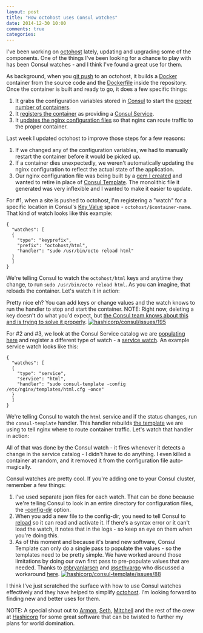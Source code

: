 ```yaml
---
layout: post
title: "How octohost uses Consul watches"
date: 2014-12-30 10:00
comments: true
categories:
---
```


I've been working on [octohost](https://www.octohost.io) lately, updating and upgrading some of the components. One of the things I've been looking for a chance to play with has been Consul watches - and I think I've found a great use for them.

As background, when you [git push](https://www.octohost.io/theory-of-operation.html) to an octohost, it builds a [Docker](https://www.docker.com/) container from the source code and the [Dockerfile](https://docs.docker.com/reference/builder/) inside the repository. Once the container is built and ready to go, it does a few specific things:

1. It grabs the configuration variables stored in [Consul](https://www.consul.io/) to start the [proper number of containers](https://github.com/octohost/octohost/blob/30d3b9e08ef0fa95ed8f90974c9b1b1ef18b8e07/bin/receiver.sh#L134-L142).
2. It [registers the container](https://github.com/octohost/octohost/blob/30d3b9e08ef0fa95ed8f90974c9b1b1ef18b8e07/bin/octo#L373-L406) as providing a [Consul Service](http://www.consul.io/docs/agent/services.html).
3. It [updates the nginx configuration files](https://github.com/octohost/octohost/blob/c5a9e300a761fd9eda4be27c0bf3b2e578a269e1/bin/octo#L467-L469) so that nginx can route traffic to the proper container.

Last week I updated octohost to improve those steps for a few reasons:

1. If we changed any of the configuration variables, we had to manually restart the container before it would be picked up.
2. If a container dies unexpectedly, we weren't automatically updating the nginx configuration to reflect the actual state of the application.
3. Our nginx configuration file was being built by a [gem I created](https://github.com/octohost/octoconfig) and wanted to retire in place of [Consul Template](https://github.com/hashicorp/consul-template). The monolithic file it generated was very inflexible and I wanted to make it easier to update.

For #1, when a site is pushed to octohost, I'm registering a "watch" for a specific location in Consul's [Key Value](https://www.consul.io/docs/agent/http.html#kv) space - `octohost/$container-name`. That kind of watch looks like this example:

```
{
  "watches": [
  {
    "type": "keyprefix",
    "prefix": "octohost/html",
    "handler": "sudo /usr/bin/octo reload html"
  }
  ]
}
```

We're telling Consul to watch the `octohost/html` keys and anytime they change, to run `sudo /usr/bin/octo reload html`. As you can imagine, that reloads the container. Let's watch it in action:

<p><script type="text/javascript" src="https://asciinema.org/a/15078.js" id="asciicast-15078" async></script></p>

Pretty nice eh? You can add keys or change values and the watch knows to run the handler to stop and start the container. NOTE: Right now, deleting a key doesn't do what you'd expect, but [the Consul team knows about this and is trying to solve it properly](https://github.com/hashicorp/consul/issues/195). [![hashicorp/consul/issues/195](https://github-shields.cfapps.io/github/hashicorp/consul/issues/195.svg)](https://github-shields.cfapps.io/github/hashicorp/consul/issues/195)

For #2 and #3, we look at the Consul Service catalog we are [populating here](https://github.com/octohost/octohost/blob/30d3b9e08ef0fa95ed8f90974c9b1b1ef18b8e07/bin/octo#L373-L406) and register a different type of watch - a [service watch](https://www.consul.io/docs/agent/watches.html#service). An example service watch looks like this:

```
{
  "watches": [
  {
    "type": "service",
    "service": "html",
    "handler": "sudo consul-template -config /etc/nginx/templates/html.cfg -once"
  }
  ]
}
```

We're telling Consul to watch the `html` service and if the status changes, run the `consul-template` handler. This handler rebuilds [the template](https://github.com/octohost/octohost-cookbook/blob/398623859065775c98af07f091deadf644ab6eba/files/default/template.ctmpl) we are using to tell nginx where to route container traffic. Let's watch that handler in action:

<p><script type="text/javascript" src="https://asciinema.org/a/15079.js" id="asciicast-15079" async></script></p>

All of that was done by the Consul watch - it fires whenever it detects a change in the service catalog - I didn't have to do anything. I even killed a container at random, and it removed it from the configuration file auto-magically.

Consul watches are pretty cool. If you're adding one to your Consul cluster, remember a few things:

1. I've used separate json files for each watch. That can be done because we're telling Consul to look in an entire directory for configuration files, the [-config-dir](https://www.consul.io/docs/agent/options.html#_config_dir) option.
2. When you add a new file to the config-dir, you need to tell Consul to [reload](https://www.consul.io/docs/commands/reload.html) so it can read and activate it. If there's a syntax error or it can't load the watch, it notes that in the logs - so keep an eye on them when you're doing this.
3. As of this moment and because it's brand new software, Consul Template can only do a single pass to populate the values - so the templates need to be pretty simple. We have worked around those limitations by doing our own first pass to pre-populate values that are needed. Thanks to [@bryanlarsen](https://github.com/bryanlarsen) and [@sethvargo](https://github.com/sethvargo) who discussed a workaround [here](https://github.com/hashicorp/consul-template/issues/88). [![hashicorp/consul-template/issues/88](https://github-shields.cfapps.io/github/hashicorp/consul-template/issues/88.svg)](https://github-shields.cfapps.io/github/hashicorp/consul-template/issues/88)

I think I've just scratched the surface with how to use Consul watches effectively and they have helped to simplify [octohost](https://www.octohost.io). I'm looking forward to finding new and better uses for them.

NOTE: A special shout out to [Armon](https://github.com/armon), [Seth](https://github.com/sethvargo), [Mitchell](https://github.com/mitchellh) and the rest of the crew at [Hashicorp](https://hashicorp.com/) for some great software that can be twisted to further my plans for world domination.
